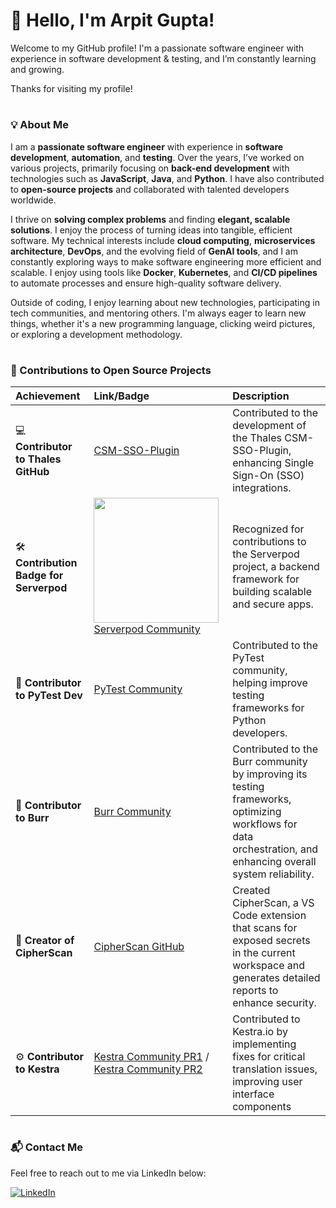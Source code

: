 # 👋 Hello, I'm Arpit Gupta!

Welcome to my GitHub profile! I'm a passionate software engineer with experience in software development & testing, and I’m constantly learning and growing.  

Thanks for visiting my profile! 

#

### 💡 About Me

I am a **passionate software engineer** with experience in **software development**, **automation**, and **testing**. Over the years, I’ve worked on various projects, primarily focusing on **back-end development** with technologies such as **JavaScript**, **Java**, and **Python**. I have also contributed to **open-source projects** and collaborated with talented developers worldwide.

I thrive on **solving complex problems** and finding **elegant, scalable solutions**. I enjoy the process of turning ideas into tangible, efficient software. My technical interests include **cloud computing**, **microservices architecture**, **DevOps**, and the evolving field of **GenAI tools**, and I am constantly exploring ways to make software engineering more efficient and scalable. I enjoy using tools like **Docker**, **Kubernetes**, and **CI/CD pipelines** to automate processes and ensure high-quality software delivery.

Outside of coding, I enjoy learning about new technologies, participating in tech communities, and mentoring others. I'm always eager to learn new things, whether it's a new programming language, clicking weird pictures, or exploring a development methodology.

#

### 🏅 Contributions to Open Source Projects

| Achievement | Link/Badge | Description |
|:-----------|:-----------|:-----------|
| 💻 **Contributor to Thales GitHub** | [CSM-SSO-Plugin](https://github.com/ThalesGroup/csm-sso-plugin) | Contributed to the development of the Thales CSM-SSO-Plugin, enhancing Single Sign-On (SSO) integrations. |
| 🛠️ **Contribution Badge for Serverpod** | <a href="https://community.vaunt.dev/board/arpitgupta-it/achievements"><img src="https://api.vaunt.dev/v1/github/entities/arpitgupta-it/achievements/8d50131a-5390-4930-bf76-358636f52f0b?format=svg&style=raw" width="200"/></a>[Serverpod Community](https://github.com/serverpod/serverpod/pull/2944/files) | Recognized for contributions to the Serverpod project, a backend framework for building scalable and secure apps. |
| 🐍 **Contributor to PyTest Dev** | [PyTest Community](https://github.com/pytest-dev/pytest/pull/12968/files) | Contributed to the PyTest community, helping improve testing frameworks for Python developers. |
| 🚀 **Contributor to Burr** | [Burr Community](https://github.com/DAGWorks-Inc/burr/pull/418/files) | Contributed to the Burr community by improving its testing frameworks, optimizing workflows for data orchestration, and enhancing overall system reliability. |
| 🔐 **Creator of CipherScan** | [CipherScan GitHub](https://github.com/arpitgupta-it/cipherscan) | Created CipherScan, a VS Code extension that scans for exposed secrets in the current workspace and generates detailed reports to enhance security. |
| ⚙️ **Contributor to Kestra** | [Kestra Community PR1](https://github.com/kestra-io/kestra/pull/6463/files) / [Kestra Community PR2](https://github.com/kestra-io/kestra/pull/6466/files) | Contributed to Kestra.io by implementing fixes for critical translation issues, improving user interface components |


#

### 📬 Contact Me

Feel free to reach out to me via LinkedIn below:

[![LinkedIn](https://img.shields.io/badge/LinkedIn-0A66C2?style=for-the-badge&logo=linkedin&logoColor=white)](https://linkedin.com/in/arpitgupta-it)
